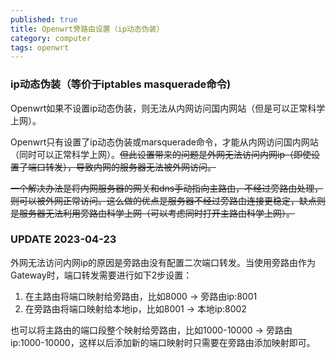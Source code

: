 ```yaml
---
published: true
title: Openwrt旁路由设置（ip动态伪装）
category: computer
tags: openwrt
---
```


### ip动态伪装（等价于iptables masquerade命令)

Openwrt如果不设置ip动态伪装，则无法从内网访问国内网站（但是可以正常科学上网）。

Openwrt只有设置了ip动态伪装或marsquerade命令，才能从内网访问国内网站（同时可以正常科学上网）。~~但此设置带来的问题是外网无法访问内网ip（即使设置了端口转发），导致内网的服务器无法被外网访问。~~

~~一个解决办法是将内网服务器的网关和dns手动指向主路由，不经过旁路由处理，则可以被外网正常访问。这么做的优点是服务器不经过旁路由连接更稳定，缺点则是服务器无法利用旁路由科学上网（可以考虑同时打开主路由科学上网）。~~

### UPDATE 2023-04-23

外网无法访问内网ip的原因是旁路由没有配置二次端口转发。当使用旁路由作为Gateway时，端口转发需要进行如下2步设置：

1. 在主路由将端口映射给旁路由，比如8000 -> 旁路由ip:8001
1. 在旁路由将端口映射给本地ip，比如8001 -> 本地ip:8002

也可以将主路由的端口段整个映射给旁路由，比如1000-10000 -> 旁路由ip:1000-10000，这样以后添加新的端口映射时只需要在旁路由添加映射即可。
